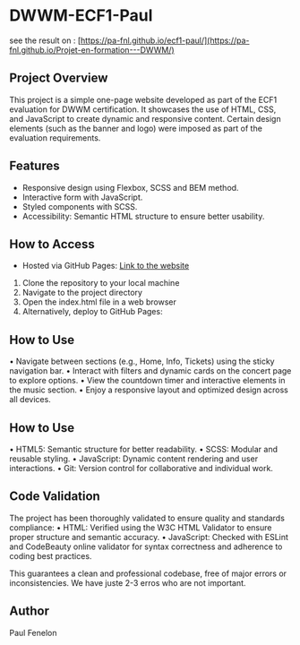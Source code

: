# DWWM-ECF1-Paul

see the result on : [https://pa-fnl.github.io/ecf1-paul/](https://pa-fnl.github.io/Projet-en-formation---DWWM/)

## Project Overview

This project is a simple one-page website developed as part of the ECF1 evaluation for DWWM certification. It showcases the use of HTML, CSS, and JavaScript to create dynamic and responsive content.
Certain design elements (such as the banner and logo) were imposed as part of the evaluation requirements.

## Features

- Responsive design using Flexbox, SCSS and BEM method.
- Interactive form with JavaScript.
- Styled components with SCSS.
- Accessibility: Semantic HTML structure to ensure better usability.

## How to Access

- Hosted via GitHub Pages: [Link to the website](https://your-github-username.github.io/DWWM-ECF1-Paul/)

1. Clone the repository to your local machine
2. Navigate to the project directory
3. Open the index.html file in a web browser
4. Alternatively, deploy to GitHub Pages:

## How to Use

• Navigate between sections (e.g., Home, Info, Tickets) using the sticky navigation bar.
• Interact with filters and dynamic cards on the concert page to explore options.
• View the countdown timer and interactive elements in the music section.
• Enjoy a responsive layout and optimized design across all devices.

## How to Use

• HTML5: Semantic structure for better readability.
• SCSS: Modular and reusable styling.
• JavaScript: Dynamic content rendering and user interactions.
• Git: Version control for collaborative and individual work.

## Code Validation

The project has been thoroughly validated to ensure quality and standards compliance:
• HTML: Verified using the W3C HTML Validator to ensure proper structure and semantic accuracy.
• JavaScript: Checked with ESLint and CodeBeauty online validator for syntax correctness and adherence to coding best practices.

This guarantees a clean and professional codebase, free of major errors or inconsistencies. We have juste 2-3 erros who are not important.

## Author

Paul Fenelon
